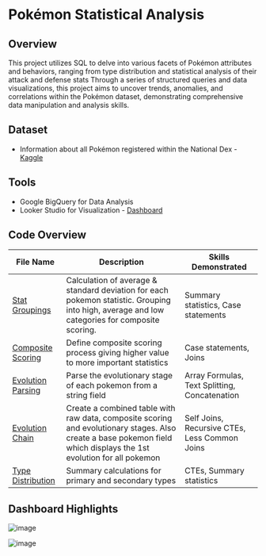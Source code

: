 # Pokémon Statistical Analysis

## Overview

This project utilizes SQL to delve into various facets of Pokémon attributes and behaviors, ranging from type distribution and statistical analysis of their attack and defense stats Through a series of structured queries and data visualizations, this project aims to uncover trends, anomalies, and correlations within the Pokémon dataset, demonstrating comprehensive data manipulation and analysis skills.

## Dataset
- Information about all Pokémon registered within the National Dex - [Kaggle](https://www.kaggle.com/datasets/guavocado/pokemon-stats-1025-pokemons)

## Tools
- Google BigQuery for Data Analysis
- Looker Studio for Visualization - [Dashboard](https://lookerstudio.google.com/reporting/5698d915-716f-4608-8725-4b238d285ae9)

## Code Overview

| File Name | Description | Skills Demonstrated | 
|-----------|-------------|---------------------|
| [Stat Groupings](https://github.com/ddibara5/pokemon-analysis/blob/main/Stat%20Groupings.sql) | Calculation of average & standard deviation for each pokemon statistic. Grouping into high, average and low categories for composite scoring. | Summary statistics, Case statements |
| [Composite Scoring](https://github.com/ddibara5/pokemon-analysis/blob/main/Composite%20Scoring.sql) | Define composite scoring process giving higher value to more important statistics | Case statements, Joins |
| [Evolution Parsing](https://github.com/ddibara5/pokemon-analysis/blob/main/Evolution%20Parsing.sql) | Parse the evolutionary stage of each pokemon from a string field | Array Formulas, Text Splitting, Concatenation |
| [Evolution Chain](https://github.com/ddibara5/pokemon-analysis/blob/main/Evolution%20Chain.sql) | Create a combined table with raw data, composite scoring and evolutionary stages. Also create a base pokemon field which displays the 1st evolution for all pokemon | Self Joins, Recursive CTEs, Less Common Joins |
| [Type Distribution](https://github.com/ddibara5/pokemon-analysis/blob/main/Type%20Distribution.sql) | Summary calculations for primary and secondary types | CTEs, Summary statistics |

## Dashboard Highlights

![image](https://github.com/ddibara5/pokemon-analysis/assets/169186597/f67e6b29-906c-4bc7-a241-3c5a7344a37f)

![image](https://github.com/ddibara5/pokemon-analysis/assets/169186597/b2f20421-1dd8-4ec0-abef-6589938ec9ed)

